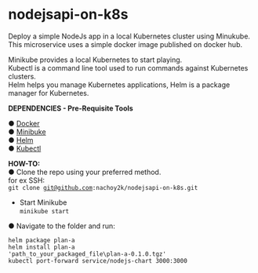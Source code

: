 # nodejsapi-on-k8s
Deploy a simple NodeJs app in a local Kubernetes cluster using Minukube. This microservice uses a simple docker image published on docker hub.  

Minikube provides a local Kubernetes to start playing.  
Kubectl is a command line tool used to run commands against Kubernetes clusters.  
Helm helps you manage Kubernetes applications, Helm is a package manager for Kubernetes.


**DEPENDENCIES - Pre-Requisite Tools**

● [Docker](https://docs.docker.com/get-docker/)  
● [Minibuke](https://minikube.sigs.k8s.io/docs/start/)  
● [Helm](https://helm.sh/docs/intro/install/#from-chocolatey-windows)  
● [Kubectl](https://kubernetes.io/)  


**HOW-TO:**  
● Clone the repo using your preferred method.  
for ex SSH:  
<code>git clone git@github.com:nachoy2k/nodejsapi-on-k8s.git</code>  

* Start Minikube  
<code>minikube start</code>

● Navigate to the folder and run:

 <code>helm package plan-a</code>  
 <code>helm install plan-a 'path_to_your_packaged_file\plan-a-0.1.0.tgz'</code>  
 <code>kubectl port-forward service/nodejs-chart 3000:3000</code>  
